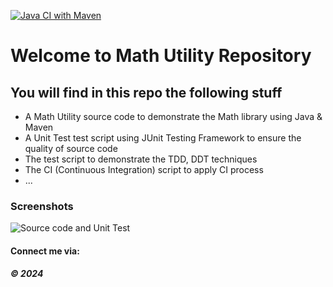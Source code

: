 [![Java CI with Maven](https://github.com/nnh53/math-util-1805/actions/workflows/maven.yml/badge.svg)](https://github.com/nnh53/math-util-1805/actions/workflows/maven.yml)
# Welcome to Math Utility Repository

## You will find in this repo the following stuff

* A Math Utility source code to demonstrate the Math library using Java & Maven
* A Unit Test test script using JUnit Testing Framework to ensure the quality of source code
* The test script to demonstrate the TDD, DDT techniques
* The CI (Continuous Integration) script to apply CI process 
* ...

### Screenshots
![Source code and Unit Test](https://github.com/nnh53/math-util-1805/assets/113448161/0b290c70-8649-4cca-81e5-efdcb64667e8)



#### Connect me via: 

##### &#169; 2024 
